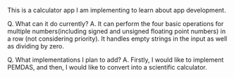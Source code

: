 This is a calculator app I am implementing to learn about app development.

Q. What can it do currently? 
A. It can perform the four basic operations for multiple numbers(including signed and unsigned floating point numbers) in a row (not considering priority). It handles empty strings in the input as well as dividing by zero.

Q. What implementations I plan to add? 
A. Firstly, I would like to implement PEMDAS, and then, I would like to convert into a scientific calculator.
